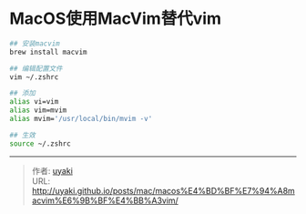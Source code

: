# MacOS使用MacVim替代vim


<!--more-->
```bash
## 安装macvim
brew install macvim

## 编辑配置文件
vim ~/.zshrc

## 添加
alias vi=vim
alias vim=mvim
alias mvim='/usr/local/bin/mvim -v'

## 生效
source ~/.zshrc
```


---

> 作者: [uyaki](https://www.github.com/uyaki)  
> URL: http://uyaki.github.io/posts/mac/macos%E4%BD%BF%E7%94%A8macvim%E6%9B%BF%E4%BB%A3vim/  


